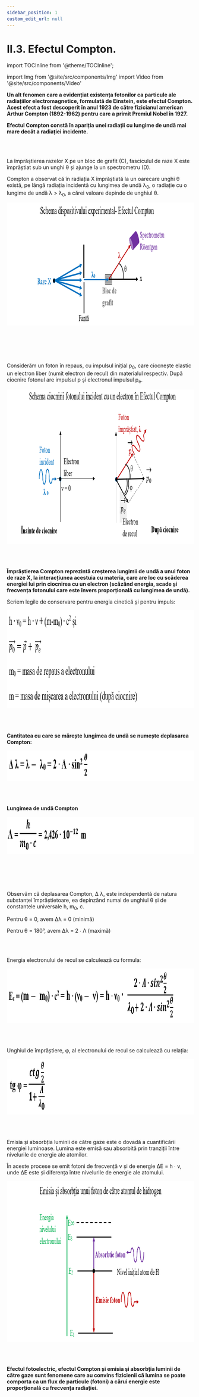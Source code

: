 ```yaml
---
sidebar_position: 1
custom_edit_url: null
---
```


# II.3. Efectul Compton.



import TOCInline from '@theme/TOCInline';

<TOCInline toc={toc} />



import Img from '@site/src/components/Img'
import Video from '@site/src/components/Video'




<div class="alert alert--primary" role="alert">


**Un alt fenomen care a evidențiat existența fotonilor ca particule ale radiațiilor electromagnetice, formulată de Einstein, este efectul Compton. Acest efect a fost descoperit în anul 1923 de către fizicianul american Arthur Compton (1892-1962) pentru care a primit Premiul Nobel în 1927.**

**Efectul Compton constă în apariția unei radiații cu lungime de undă mai mare decât a radiației incidente.** 




</div>









<br></br>



<div class="alert alert--warning" role="alert">


La împrăștierea razelor X pe un bloc de grafit (C), fasciculul de raze X este împrăștiat sub un unghi θ și ajunge la un spectrometru (D).

Compton a observat că în radiația X împrăștiată la un oarecare unghi θ există, pe lângă radiația incidentă cu lungimea de undă λ<sub>0</sub>, o radiație cu o lungime de undă λ > λ<sub>0</sub>, a cărei valoare depinde de unghiul θ.



<Img className="img-responsive4" src="fizica/clasa12/capitolul2/II-3-efectul-compton-poza1-schema-dispozitivului-experimental-efectul-compton.png" width="1000" height="330" />

<br></br>
<br></br>


Considerăm un foton în repaus, cu impulsul inițial p<sub>0</sub>, care ciocnește elastic un electron liber (numit electron de recul) din materialul respectiv. După ciocnire fotonul are impulsul p și electronul impulsul p<sub>e</sub>. 




<Img className="img-responsive4" src="fizica/clasa12/capitolul2/II-3-efectul-compton-poza2-schema-ciocnirii-fotonului-incident-cu-un-electron-in-efectul-compton.png" width="1000" height="415" />


</div>






<br></br>



<div class="alert alert--primary" role="alert">


**Împrăștierea Compton reprezintă creșterea lungimii de undă a unui foton de raze X, la interacțiunea acestuia cu materia, care are loc cu scăderea energiei lui prin ciocnirea cu un electron (scăzând energia, scade și frecvența fotonului care este învers proporțională cu lungimea de undă).** 


Scriem legile de conservare pentru energia cinetică și pentru impuls:



<Img className="img-responsive4" src="fizica/clasa12/capitolul2/II-3-efectul-compton-poza3-legile-de-conservare-pentru-energia-cinetica-si-pentru-impuls.png" width="1000" height="264" />






</div>


<br></br>



<div class="alert alert--primary" role="alert">

**Cantitatea cu care se mărește lungimea de undă se numește deplasarea Compton:**


<Img className="img-responsive4" src="fizica/clasa12/capitolul2/II-3-efectul-compton-poza4-formula-de-calcul-a-deplasarii-compton.png" width="1000" height="82" />




</div>


<br></br>


<div class="alert alert--primary" role="alert">


**Lungimea de undă Compton**  

<Img className="img-responsive4" src="fizica/clasa12/capitolul2/II-3-efectul-compton-poza5-formula-de-calcul-a-lungimii-de-unda-compton.png" width="1000" height="100" />

<br></br>
<br></br>

Observăm că deplasarea Compton, Δ λ, este independentă de natura substanței împrăștietoare, ea depinzând numai de unghiul θ și de constantele universale h, m<sub>0</sub>, c.

Pentru θ = 0, avem Δλ = 0 (minimă)

Pentru θ = 180°, avem Δλ = 2 ∙ Λ (maximă)



</div>



<br></br>

<div class="alert alert--primary" role="alert">

Energia electronului de recul se calculează cu formula:


<Img className="img-responsive4" src="fizica/clasa12/capitolul2/II-3-efectul-compton-poza6-formula-de-calcul-a-energiei-electronului-de-recul.png" width="1000" height="147" />




</div>

<br></br>

<div class="alert alert--primary" role="alert">

Unghiul de împrăștiere, φ, al electronului de recul se calculează cu relația:


<Img className="img-responsive4" src="fizica/clasa12/capitolul2/II-3-efectul-compton-poza7-formula-de-calcul-a-unghiului-de-imprastiere.png" width="1000" height="150" />





</div>



<br></br>




<div class="alert alert--primary" role="alert">

Emisia și absorbția luminii de către gaze este o dovadă a cuantificării energiei luminoase. Lumina este emisă sau absorbită prin tranziții între nivelurile de energie ale atomilor.

În aceste procese se emit fotoni de frecvență ν și de energie ΔE = h ∙ ν, unde ΔE este și diferența între nivelurile de energie ale atomului.   




<Img className="img-responsive4" src="fizica/clasa12/capitolul2/II-3-efectul-compton-poza8-schema-emisiei-si-absorbtiei-unui-foton-de-catre-atomul-de-hidrogen.png" width="1000" height="432" />




</div>



<br></br>




<div class="alert alert--primary" role="alert">


**Efectul fotoelectric, efectul Compton și emisia și absorbția luminii de către gaze sunt fenomene care au convins fizicienii că lumina se poate comporta ca un flux de particule (fotoni) a cărui energie este proporțională cu frecvența radiației.**





</div>





